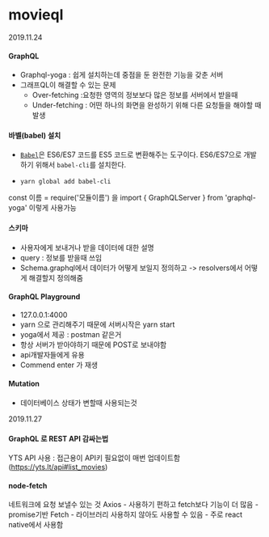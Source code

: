 # movieql
2019.11.24
#### GraphQL

* Graphql-yoga : 쉽게 설치하는데 중점을 둔 완전한 기능을 갖춘 서버
* 그래프QL이 해결할 수 있는 문제
  - Over-fetching :요청한 영역의 정보보다 많은 정보를 서버에서 받을때 
  - Under-fetching : 어떤 하나의 화면을 완성하기 위해 다른 요청들을 해야할 때 발생

#### 바벨(babel) 설치

- [`Babel`](https://babeljs.io/)은 ES6/ES7 코드를 ES5 코드로 변환해주는 도구이다. ES6/ES7으로 개발하기 위해서 `babel-cli`를 설치한다.

- ```
  yarn global add babel-cli
  ```
const 이름 = require('모듈이름') 을 import { GraphQLServer } from 'graphql-yoga' 이렇게 사용가능
#### 스키마

* 사용자에게 보내거나 받을 데이터에 대한 설명
* query : 정보를 받을때 쓰임
* Schema.graphql에서 데이터가 어떻게 보일지 정의하고 -> resolvers에서 어떻게 해결할지 정의해줌

#### GraphQL Playground
* 127.0.0.1:4000
* yarn 으로 관리해주기 때문에 서버시작은 yarn start
* yoga에서 제공 : postman 같은거
* 항상 서버가 받아야하기 때문에 POST로 보내야함
* api개발자들에게 유용
* Commend enter 가 재생

#### Mutation
* 데이터베이스 상태가 변할때 사용되는것

2019.11.27
#### GraphQL 로 REST API 감싸는법
YTS API 사용 : 접근용이 API키 필요없이 매번 업데이트함
(https://yts.lt/api#list_movies)

#### node-fetch
네트워크에 요청 보낼수 있는 것
    Axios 
    - 사용하기 편하고 fetch보다 기능이 더 많음
    - promise기반
    Fetch
    - 라이브러리 사용하지 않아도 사용할 수 있음
    - 주로 react native에서 사용함